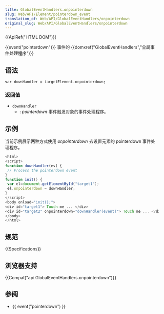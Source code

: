 ```yaml
---
title: GlobalEventHandlers.onpointerdown
slug: Web/API/Element/pointerdown_event
translation_of: Web/API/GlobalEventHandlers/onpointerdown
original_slug: Web/API/GlobalEventHandlers/onpointerdown
---
```

{{ApiRef("HTML DOM")}}

{{event("pointerdown")}} 事件的 {{domxref("GlobalEventHandlers","全局事件处理程序")}}

## 语法

```plain
var downHandler = targetElement.onpointerdown;
```

### 返回值

- `downHandler`
  - : _pointerdown_ 事件触发对象的事件处理程序。

## 示例

当前示例展示两种方式使用 _onpointerdown_ 去设置元素的 pointerdown 事件处理程序。

```js
<html>
<script>
function downHandler(ev) {
 // Process the pointerdown event
}
function init() {
 var el=document.getElementById("target1");
 el.onpointerdown = downHandler;
}
</script>
<body onload="init();">
<div id="target1"> Touch me ... </div>
<div id="target2" onpointerdown="downHandler(event)"> Touch me ... </div>
</body>
</html>
```

## 规范

{{Specifications}}

## 浏览器支持

{{Compat("api.GlobalEventHandlers.onpointerdown")}}

## 参阅

- {{ event("pointerdown") }}
